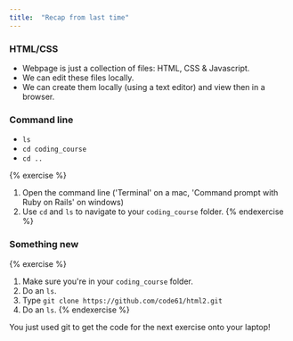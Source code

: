 ```yaml
---
title:  "Recap from last time"
---
```


### HTML/CSS

* Webpage is just a collection of files: HTML, CSS & Javascript.
* We can edit these files locally.
* We can create them locally (using a text editor) and view then in a
browser.

### Command line

* `ls`
* `cd coding_course`
* `cd ..`

{% exercise %}
1. Open the command line ('Terminal' on a mac, 'Command prompt with Ruby
   on Rails' on windows)
2. Use `cd` and `ls` to navigate to your `coding_course` folder.
{% endexercise %}

### Something new

{% exercise %}
1. Make sure you're in your `coding_course` folder.
2. Do an `ls`.
3. Type `git clone https://github.com/code61/html2.git`
4. Do an `ls`.
{% endexercise %}

You just used git to get the code for the next exercise onto your
laptop!
